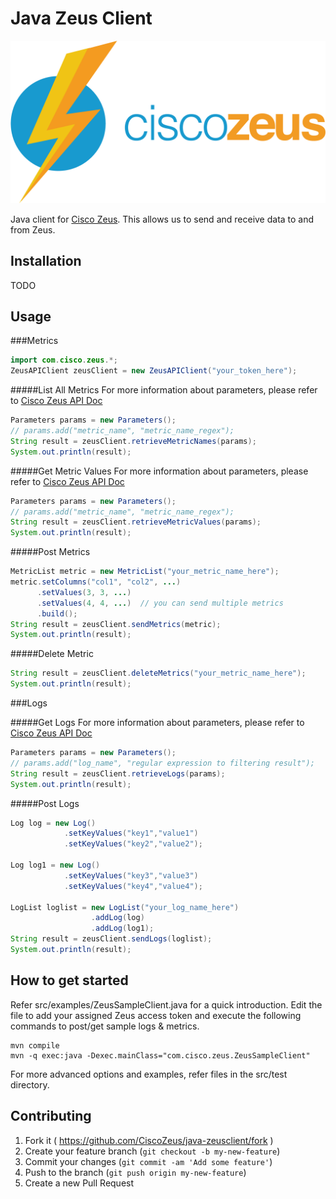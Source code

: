 # Java Zeus Client

![Alt text](/docs/images/zeus-logo.png?raw=true "Zeus Logo")

Java client for [Cisco Zeus](http://www.ciscozeus.io/). This allows us to send and receive data to and from Zeus.

## Installation

TODO

## Usage
###Metrics
```java
import com.cisco.zeus.*;
ZeusAPIClient zeusClient = new ZeusAPIClient("your_token_here");
```

#####List All Metrics
For more information about parameters, please refer to [Cisco Zeus API Doc](http://www.ciscozeus.io/)
```java
Parameters params = new Parameters();
// params.add("metric_name", "metric_name_regex");
String result = zeusClient.retrieveMetricNames(params);
System.out.println(result);
```

#####Get Metric Values
For more information about parameters, please refer to [Cisco Zeus API Doc](http://www.ciscozeus.io/)
```java
Parameters params = new Parameters();
// params.add("metric_name", "metric_name_regex");
String result = zeusClient.retrieveMetricValues(params);
System.out.println(result); 
```

#####Post Metrics

```java
MetricList metric = new MetricList("your_metric_name_here");
metric.setColumns("col1", "col2", ...)
      .setValues(3, 3, ...)
      .setValues(4, 4, ...)  // you can send multiple metrics
      .build();
String result = zeusClient.sendMetrics(metric);
System.out.println(result);
```

#####Delete Metric

```java
String result = zeusClient.deleteMetrics("your_metric_name_here");
System.out.println(result); 
```
###Logs

#####Get Logs
For more information about parameters, please refer to [Cisco Zeus API Doc](http://www.ciscozeus.io/)
```java
Parameters params = new Parameters();
// params.add("log_name", "regular expression to filtering result");
String result = zeusClient.retrieveLogs(params);
System.out.println(result);
```

#####Post Logs
```java
Log log = new Log()
            .setKeyValues("key1","value1")
            .setKeyValues("key2","value2");

Log log1 = new Log()
            .setKeyValues("key3","value3")
            .setKeyValues("key4","value4");

LogList loglist = new LogList("your_log_name_here")
                  .addLog(log)
                  .addLog(log1);
String result = zeusClient.sendLogs(loglist);
System.out.println(result); 
```
## How to get started
Refer src/examples/ZeusSampleClient.java for a quick introduction. 
Edit the file to add your assigned Zeus access token and execute the following commands to post/get sample logs & metrics.

```
mvn compile
mvn -q exec:java -Dexec.mainClass="com.cisco.zeus.ZeusSampleClient"
```

For more advanced options and examples, refer files in the src/test directory.

## Contributing

1. Fork it ( https://github.com/CiscoZeus/java-zeusclient/fork )
2. Create your feature branch (`git checkout -b my-new-feature`)
3. Commit your changes (`git commit -am 'Add some feature'`)
4. Push to the branch (`git push origin my-new-feature`)
5. Create a new Pull Request
